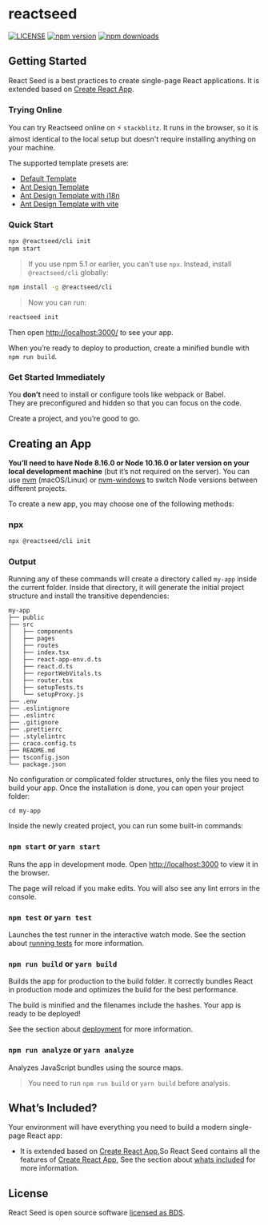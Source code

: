 # reactseed

[![LICENSE][license-image]][license-url] [![npm version][npm-image]][npm-url] [![npm downloads][download-image]][download-url]

[license-image]: https://img.shields.io/badge/license-BSD-blue.svg
[license-url]: https://github.com/reactseed/reactseed/blob/master/LICENSE
[npm-image]: https://img.shields.io/npm/v/@reactseed/cli.svg
[npm-url]: https://www.npmjs.com/package/@reactseed/cli
[download-image]: https://img.shields.io/npm/dm/@reactseed/cli.svg?style=flat-square
[download-url]: https://npmjs.org/package/@reactseed/cli

## Getting Started

React Seed is a best practices to create single-page React applications. It is extended based on [Create React App](https://github.com/facebook/create-react-app).

### Trying Online

You can try Reactseed online on ⚡️ `stackblitz`. It runs in the browser, so it is almost identical to the local setup but doesn't require installing anything on your machine.

The supported template presets are:

- [Default Template](https://stackblitz.com/edit/reactseed-template)
- [Ant Design Template](https://stackblitz.com/edit/reactseed-template-antd)
- [Ant Design Template with i18n](https://stackblitz.com/edit/reactseed-template-antd-i18n)
- [Ant Design Template with vite](https://stackblitz.com/edit/reactseed-template-antd-vite)

### Quick Start

```sh
npx @reactseed/cli init
npm start
```

> If you use npm 5.1 or earlier, you can't use `npx`. Instead, install `@reactseed/cli` globally:

```sh
npm install -g @reactseed/cli
```

> Now you can run:

```sh
reactseed init
```

Then open [http://localhost:3000/](http://localhost:3000/) to see your app.

When you’re ready to deploy to production, create a minified bundle with `npm run build`.

### Get Started Immediately

You **don’t** need to install or configure tools like webpack or Babel.<br>
They are preconfigured and hidden so that you can focus on the code.

Create a project, and you’re good to go.

## Creating an App

**You’ll need to have Node 8.16.0 or Node 10.16.0 or later version on your local development machine** (but it’s not required on the server). You can use [nvm](https://github.com/creationix/nvm#installation) (macOS/Linux) or [nvm-windows](https://github.com/coreybutler/nvm-windows#node-version-manager-nvm-for-windows) to switch Node versions between different projects.

To create a new app, you may choose one of the following methods:

### npx

```sh
npx @reactseed/cli init
```

### Output

Running any of these commands will create a directory called `my-app` inside the current folder. Inside that directory, it will generate the initial project structure and install the transitive dependencies:

```
my-app
├── public
├── src
│   ├── components
│   ├── pages
│   ├── routes
│   ├── index.tsx
│   ├── react-app-env.d.ts
│   ├── react.d.ts
│   ├── reportWebVitals.ts
│   ├── router.tsx
│   ├── setupTests.ts
│   └── setupProxy.js
├── .env
├── .eslintignore
├── .eslintrc
├── .gitignore
├── .prettierrc
├── .stylelintrc
├── craco.config.ts
├── README.md
├── tsconfig.json
└── package.json
```

No configuration or complicated folder structures, only the files you need to build your app.
Once the installation is done, you can open your project folder:

```
cd my-app
```

Inside the newly created project, you can run some built-in commands:

### `npm start` or `yarn start`

Runs the app in development mode.
Open [http://localhost:3000](http://localhost:3000) to view it in the browser.

The page will reload if you make edits.
You will also see any lint errors in the console.

### `npm test` or `yarn test`

Launches the test runner in the interactive watch mode.
See the section about [running tests](https://create-react-app.dev/docs/running-tests/) for more information.

### `npm run build` or `yarn build`

Builds the app for production to the build folder.
It correctly bundles React in production mode and optimizes the build for the best performance.

The build is minified and the filenames include the hashes.
Your app is ready to be deployed!

See the section about [deployment](https://create-react-app.dev/docs/deployment/) for more information.

### `npm run analyze` or `yarn analyze`

Analyzes JavaScript bundles using the source maps.

> You need to run `npm run build` or `yarn build` before analysis.

## What’s Included?

Your environment will have everything you need to build a modern single-page React app:

- It is extended based on [Create React App](https://github.com/facebook/create-react-app),So React Seed contains all the features of [Create React App](https://github.com/facebook/create-react-app), See the section about [whats included](https://github.com/facebook/create-react-app#whats-included) for more information.

## License

React Seed is open source software [licensed as BDS](https://github.com/reactseed/reactseed/blob/master/LICENSE).
